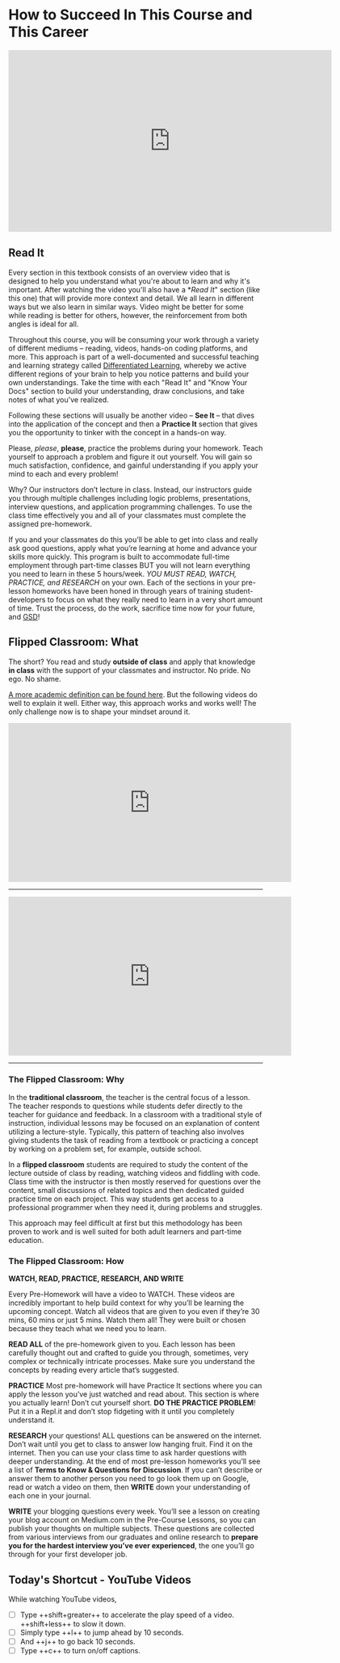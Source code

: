 # How to Succeed In This Course and This Career

<!-- ! Video Content: Vimeo, Clayton@ACA - Welcome to 101 -->
<iframe src="https://player.vimeo.com/video/387748804" width="640" height="360" frameborder="0" allow="autoplay; fullscreen" allowfullscreen></iframe>

## Read It

Every section in this textbook consists of an overview video that is designed to help you understand what you're about to learn and why it's important. After watching the video you'll also have a **Read It*" section (like this one) that will provide more context and detail. We all learn in different ways but we also learn in similar ways. Video might be better for some while reading is better for others, however, the reinforcement from both angles is ideal for all.

Throughout this course, you will be consuming your work through a variety of different mediums – reading, videos, hands-on coding platforms, and more. This approach is part of a well-documented and successful teaching and learning strategy called [Differentiated Learning](https://www.weareteachers.com/what-is-differentiated-instruction/), whereby we active different regions of your brain to help you notice patterns and build your own understandings. Take the time with each "Read It" and "Know Your Docs" section to build your understanding, draw conclusions, and take notes of what you've realized.

Following these sections will usually be another video – **See It** – that dives into the application of the concept and then a **Practice It** section that gives you the opportunity to tinker with the concept in a hands-on way.

Please, *please*, **please**, practice the problems during your homework. Teach yourself to approach a problem and figure it out yourself. You will gain so much satisfaction, confidence, and gainful understanding if you apply your mind to each and every problem!

Why? Our instructors don’t lecture in class. Instead, our instructors guide you through multiple challenges including logic problems, presentations, interview questions, and application programming challenges. To use the class time effectively you and all of your classmates must complete the assigned pre-homework.

If you and your classmates do this you’ll be able to get into class and really ask good questions, apply what you’re learning at home and advance your skills more quickly. This program is built to accommodate full-time employment through part-time classes BUT you will not learn everything you need to learn in these 5 hours/week. *YOU MUST READ, WATCH, PRACTICE, and RESEARCH* on your own. Each of the sections in your pre-lesson homeworks have been honed in through years of training student-developers to focus on what they really need to learn in a very short amount of time. Trust the process, do the work, sacrifice time now for your future, and [GSD](https://www.urbandictionary.com/define.php?term=GSD)!

## Flipped Classroom: What

The short? You read and study **outside of class** and apply that knowledge **in class** with the support of your classmates and instructor. No pride. No ego. No shame.

[A more academic definition can be found here](https://www.advance-he.ac.uk/knowledge-hub/flipped-learning). But the following videos do well to explain it well. Either way, this approach works and works well! The only challenge now is to shape your mindset around it.

<iframe width="560" height="315" src="https://www.youtube.com/embed/BCIxikOq73Q" frameborder="0" allow="accelerometer; autoplay; clipboard-write; encrypted-media; gyroscope; picture-in-picture" allowfullscreen></iframe>

******

<iframe width="560" height="315" src="https://www.youtube.com/embed/iQWvc6qhTds" frameborder="0" allow="accelerometer; autoplay; clipboard-write; encrypted-media; gyroscope; picture-in-picture" allowfullscreen></iframe>

******

### The Flipped Classroom: Why

In the **traditional classroom**, the teacher is the central focus of a lesson. The teacher responds to questions while students defer directly to the teacher for guidance and feedback. In a classroom with a traditional style of instruction, individual lessons may be focused on an explanation of content utilizing a lecture-style. Typically, this pattern of teaching also involves giving students the task of reading from a textbook or practicing a concept by working on a problem set, for example, outside school.

In a **flipped classroom** students are required to study the content of the lecture outside of class by reading, watching videos and fiddling with code. Class time with the instructor is then mostly reserved for questions over the content, small discussions of related topics and then dedicated guided practice time on each project. This way students get access to a professional programmer when they need it, during problems and struggles.

This approach may feel difficult at first but this methodology has been proven to work and is well suited for both adult learners and part-time education.

### The Flipped Classroom: How

**WATCH, READ, PRACTICE, RESEARCH, AND WRITE**

Every Pre-Homework will have a video to WATCH. These videos are incredibly important to help build context for why you’ll be learning the upcoming concept. Watch all videos that are given to you even if they’re 30 mins, 60 mins or just 5 mins. Watch them all! They were built or chosen because they teach what we need you to learn.

**READ ALL** of the pre-homework given to you. Each lesson has been carefully thought out and crafted to guide you through, sometimes, very complex or technically intricate processes. Make sure you understand the concepts by reading every article that’s suggested.

**PRACTICE** Most pre-homework will have Practice It sections where you can apply the lesson you’ve just watched and read about. This section is where you actually learn! Don’t cut yourself short. **DO THE PRACTICE PROBLEM**! Put it in a Repl.it and don’t stop fidgeting with it until you completely understand it.

**RESEARCH** your questions! ALL questions can be answered on the internet. Don’t wait until you get to class to answer low hanging fruit. Find it on the internet. Then you can use your class time to ask harder questions with deeper understanding. At the end of most pre-lesson homeworks you’ll see a list of **Terms to Know & Questions for Discussion**. If you can’t describe or answer them to another person you need to go look them up on Google, read or watch a video on them, then **WRITE** down your understanding of each one in your journal.

**WRITE** your blogging questions every week. You’ll see a lesson on creating your blog account on Medium.com in the Pre-Course Lessons, so you can publish your thoughts on multiple subjects. These questions are collected from various interviews from our graduates and online research to **prepare you for the hardest interview you’ve ever experienced**, the one you’ll go through for your first developer job.

## Today's Shortcut - YouTube Videos

While watching YouTube videos,

- [ ] Type ++shift+greater++ to accelerate the play speed of a video. ++shift+less++ to slow it down.
- [ ] Simply type ++l++ to jump ahead by 10 seconds.
- [ ] And ++j++ to go back 10 seconds.
- [ ] Type ++c++ to turn on/off captions.

